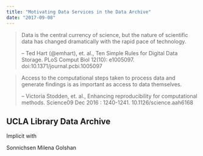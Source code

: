 ```yaml
---
title: "Motivating Data Services in the Data Archive"
date: "2017-09-08"
---
```


>Data is the central currency of science, but the nature of scientific data has changed dramatically with the rapid pace of technology.
>
>– Ted Hart (@emhart), et. al., Ten Simple Rules for Digital Data Storage. PLoS Comput Biol 12(10): e1005097. doi:10.1371/journal.pcbi.1005097


>Access to the computational steps taken to process data and generate findings is as important as access to data themselves.
>
>– Victoria Stodden, et. al., Enhancing reproducibility for computational methods. Science09 Dec 2016 : 1240-1241. 10.1126/science.aah6168

## UCLA Library Data Archive

Implicit with

Sonnichsen
Milena Golshan
